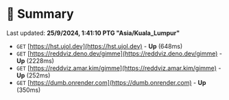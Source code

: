 # 📖 Summary
Last updated: **25/9/2024, 1:41:10 PTG "Asia/Kuala_Lumpur"**

- `GET` [https://hst.ujol.dev](https://hst.ujol.dev) - **Up** (648ms)
- `GET` [https://reddviz.deno.dev/gimme](https://reddviz.deno.dev/gimme) - **Up** (2228ms)
- `GET` [https://reddviz.amar.kim/gimme](https://reddviz.amar.kim/gimme) - **Up** (252ms)
- `GET` [https://dumb.onrender.com](https://dumb.onrender.com) - **Up** (350ms)
